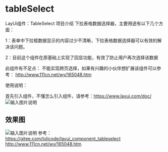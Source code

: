 # tableSelect
 LayUi组件：TableSelect
 项目介绍
   下拉表格数据选择器，主要用途有以下几个方面：
   
   1：表单中下拉框数据显示的内容过少不清晰，下拉表格数据选择器可以有效的解决该问题。
   
   2：目前这个组件在原基础上实现了回显功能，有效了防止用户再次选择该数据
   
   此组件有不足点：
   不能实现跨页选择，如果有兴趣的小伙伴想扩展该组件可以参考： http://www.111cn.net/wy/165048.htm
   
   使用说明：
   
  首先引入组件，不懂怎么引入组件，请参考：https://www.layui.com/doc/ 
  ![输入图片说明](https://github.com/xla145/tableSelect/blob/master/screenshots/1536654486.jpg "1536654486.png")
 
 ## 效果图
![输入图片说明](https://github.com/xla145/tableSelect/blob/master/screenshots/1536653561.jpg "1536653561.png")
参考：
https://gitee.com/lolicode/layui_component_tableselect 
http://www.111cn.net/wy/165048.htm
